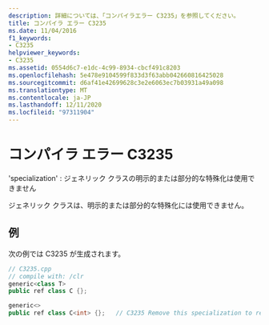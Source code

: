 ```yaml
---
description: 詳細については、「コンパイラエラー C3235」を参照してください。
title: コンパイラ エラー C3235
ms.date: 11/04/2016
f1_keywords:
- C3235
helpviewer_keywords:
- C3235
ms.assetid: 0554d6c7-e1dc-4c99-8934-cbcf491c8203
ms.openlocfilehash: 5e478e9104599f833d3f63abb042660816425028
ms.sourcegitcommit: d6af41e42699628c3e2e6063ec7b03931a49a098
ms.translationtype: MT
ms.contentlocale: ja-JP
ms.lasthandoff: 12/11/2020
ms.locfileid: "97311904"
---
```

# <a name="compiler-error-c3235"></a>コンパイラ エラー C3235

'specialization' : ジェネリック クラスの明示的または部分的な特殊化は使用できません

ジェネリック クラスは、明示的または部分的な特殊化には使用できません。

## <a name="example"></a>例

次の例では C3235 が生成されます。

```cpp
// C3235.cpp
// compile with: /clr
generic<class T>
public ref class C {};

generic<>
public ref class C<int> {};   // C3235 Remove this specialization to resolve this error.
```

